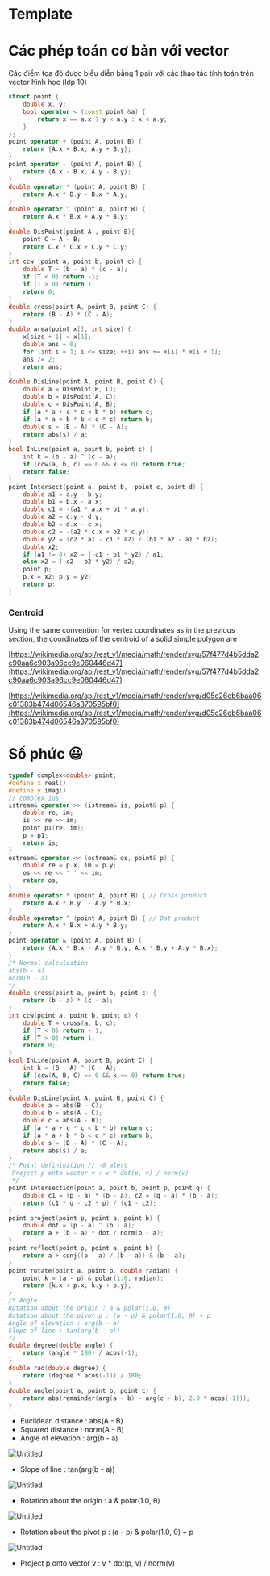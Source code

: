 # Template

# Các phép toán cơ bản với vector

Các điểm tọa độ được biểu diễn bằng 1 pair với các thao tác tính toán trên vector hình học (lớp 10)

```cpp
struct point {
    double x, y;
    bool operator < (const point &a) {
    	return x == a.x ? y < a.y : x < a.y;
    }
};
point operator + (point A, point B) {
    return {A.x + B.x, A.y + B.y};
}
point operator - (point A, point B) {
    return {A.x - B.x, A.y - B.y};
}
double operator * (point A, point B) {
	return A.x * B.y - B.x * A.y;
}
double operator ^ (point A, point B) {
	return A.x * B.x + A.y * B.y;
}
double DisPoint(point A , point B){
    point C = A - B;
    return C.x * C.x + C.y * C.y;
}
int ccw (point a, point b, point c) {
    double T = (b - a) * (c - a);
    if (T < 0) return -1;
    if (T > 0) return 1;
    return 0;
}
double cross(point A, point B, point C) {
    return (B - A) * (C - A);
}
double area(point x[], int size) {
    x[size + 1] = x[1];
    double ans = 0;
    for (int i = 1; i <= size; ++i) ans += x[i] * x[i + 1];
    ans /= 2;
    return ans;
}
double DisLine(point A, point B, point C) {
	double a = DisPoint(B, C);
	double b = DisPoint(A, C);
	double c = DisPoint(A, B);
	if (a * a + c * c < b * b) return c;
	if (a * a + b * b < c * c) return b;
	double s = (B - A) * (C - A);
	return abs(s) / a;
}
bool InLine(point a, point b, point c) {
	int k = (b - a) ^ (c - a);
	if (ccw(a, b, c) == 0 && k <= 0) return true;
	return false;
}
point Intersect(point a, point b,  point c, point d) {
    double a1 = a.y - b.y;
    double b1 = b.x - a.x;
    double c1 = -(a1 * a.x + b1 * a.y);
    double a2 = c.y - d.y;
    double b2 = d.x - c.x;
    double c2 = -(a2 * c.x + b2 * c.y);
    double y2 = (c2 * a1 - c1 * a2) / (b1 * a2 - a1 * b2);
    double x2;
    if (a1 != 0) x2 = (-c1 - b1 * y2) / a1;
    else x2 = (-c2 - b2 * y2) / a2;
    point p;
    p.x = x2; p.y = y2;
    return p;
}
```

### **Centroid**

Using the same convention for vertex coordinates as in the previous section, the coordinates of the centroid of a solid simple polygon are

[https://wikimedia.org/api/rest_v1/media/math/render/svg/57f477d4b5dda2c90aa6c903a96cc9e060446d47](https://wikimedia.org/api/rest_v1/media/math/render/svg/57f477d4b5dda2c90aa6c903a96cc9e060446d47)

[https://wikimedia.org/api/rest_v1/media/math/render/svg/d05c26eb6baa06c01383b474d06546a370595bf0](https://wikimedia.org/api/rest_v1/media/math/render/svg/d05c26eb6baa06c01383b474d06546a370595bf0)

# Số phức 😃

```cpp
typedef complex<double> point;
#define x real()
#define y imag()
// complex ios
istream& operator >> (istream& is, point& p) {
	double re, im;
	is >> re >> im;
	point p1(re, im);
	p = p1;
	return is;
}
ostream& operator << (ostream& os, point& p) {
	double re = p.x, im = p.y;
	os << re << ' ' << im;
	return os;
}
double operator * (point A, point B) { // Cross product
	return A.x * B.y  - A.y * B.x;
}
double operator ^ (point A, point B) { // Dot product
	return A.x * B.x + A.y * B.y;
}
point operator & (point A, point B) {
    return {A.x * B.x - A.y * B.y, A.x * B.y + A.y * B.x};
}
/* Normal calculcation
abs(b - a)
norm(b - a)
*/
double cross(point a, point b, point c) {
	return (b - a) * (c - a);
}
int ccw(point a, point b, point c) {
	double T = cross(a, b, c);
	if (T < 0) return - 1;
	if (T > 0) return 1;
	return 0;
}
bool InLine(point A, point B, point C) {
	int k = (B - A) ^ (C - A);
	if (ccw(A, B, C) == 0 && k <= 0) return true;
	return false;
}
double DisLine(point A, point B, point C) {
	double a = abs(B - C);
	double b = abs(A - C);
	double c = abs(A - B);
	if (a * a + c * c < b * b) return c;
	if (a * a + b * b < c * c) return b;
	double s = (B - A) * (C - A);
	return abs(s) / a;
}
/* Point defininition // -0 alert
 Project p onto vector v : v * dot(p, v) / norm(v)
 */
point intersection(point a, point b, point p, point q) {
	double c1 = (p - a) * (b - a), c2 = (q - a) * (b - a);
	return (c1 * q - c2 * p) / (c1 - c2);
}
point project(point p, point a, point b) {
	double dot = (p - a) ^ (b - a);
	return a + (b - a) * dot / norm(b - a);
}
point reflect(point p, point a, point b) {
	return a + conj((p - a) / (b - a)) & (b - a);
}
point rotate(point a, point p, double radian) {
    point k = (a - p) & polar(1.0, radian);
    return {k.x + p.x, k.y + p.y};
}
/* Angle
Rotation about the origin : a & polar(1.0, θ)
Rotation about the pivot p : (a - p) & polar(1.0, θ) + p
Angle of elevation : arg(b - a)
Slope of line : tan(arg(b - a))
*/
double degree(double angle) {
	return (angle * 180) / acos(-1);
}
double rad(double degree) {
	return (degree * acos(-1)) / 180;
}
double angle(point a, point b, point c) {
	return abs(remainder(arg(a - b) - arg(c - b), 2.0 * acos(-1)));
}
```

- Euclidean distance : abs(A - B)
- Squared distance : norm(A - B)
- Angle of elevation : arg(b - a)

![Untitled](Template%203a888073dafb4209a932c2a8d41f2561/Untitled.png)

- Slope of line : tan(arg(b - a))

![Untitled](Template%203a888073dafb4209a932c2a8d41f2561/Untitled%201.png)

- Rotation about the origin : a & polar(1.0, θ)

![Untitled](Template%203a888073dafb4209a932c2a8d41f2561/Untitled%202.png)

- Rotation about the pivot p : (a - p) & polar(1.0, θ) + p

![Untitled](Template%203a888073dafb4209a932c2a8d41f2561/Untitled%203.png)

- Project p onto vector v : v * dot(p, v) / norm(v)